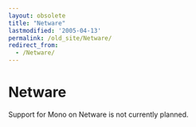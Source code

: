 ```yaml
---
layout: obsolete
title: "Netware"
lastmodified: '2005-04-13'
permalink: /old_site/Netware/
redirect_from:
  - /Netware/
---
```


Netware
=======

Support for Mono on Netware is not currently planned.

